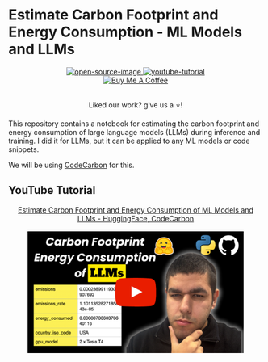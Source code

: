 # Estimate Carbon Footprint and Energy Consumption - ML Models and LLMs

<div align="center">
    <a href="">
        <img alt="open-source-image"
        src="https://img.shields.io/badge/Open%20Source%20❤%EF%B8%8F-%2325A162.svg?style=flat"
        style="height: 30px"/>
    </a>
    <a href="https://www.youtube.com/watch?v=1PBneCKqiqQ">
        <img alt="youtube-tutorial"
        src="https://img.shields.io/badge/YouTube Tutorial-%23FF0000.svg?logo=youtube&logoColor=white&style=flat"
        style="height: 30px"/>
    </a>
</div>
<div align="center">
    <a href="https://ko-fi.com/uygarkurt" target="_blank">
        <img src="https://storage.ko-fi.com/cdn/brandasset/v2/support_me_on_kofi_blue.png?_gl=1*gypxqi*_gcl_aw*R0NMLjE3MzU5Mzk3MjAuQ2owS0NRaUFzdDY3QmhDRUFSSXNBS0tkV09raHpzemtTUGxadnNOamVpN0FBRDhOdVloTVhuRHJrampCRGhac3FyT2pCY29iRWV0TmNKY2FBbWxiRUFMd193Y0I.*_gcl_au*MjUwODAwNDk1LjE3MzU5NDExMjA.*_ga*MTM3MTUxODgyMS4xNzM1OTQwODYy*_ga_M13FZ7VQ2C*MTczNTk0NTM3MC4yLjEuMTczNTk0NTk4OS40MS4wLjA." alt="Buy Me A Coffee" 
        style="height: 38px"/>
    </a>
</div>
<br/>
<div align="center">
    <p>Liked our work? give us a ⭐!</p>
</div>

This repository contains a notebook for estimating the carbon footprint and energy consumption of large language models (LLMs) during inference and training. I did it for LLMs, but it can be applied to any ML models or code snippets.

We will be using [CodeCarbon](https://github.com/mlco2/codecarbon) for this.

## YouTube Tutorial
<div align="center">
    <a href="https://www.youtube.com/watch?v=1PBneCKqiqQ">Estimate Carbon Footprint and Energy Consumption of ML Models and LLMs - HuggingFace, CodeCarbon</a>
    <br>
    <br>
    <a href="https://youtu.be/gNXBp3wttFU">
        <img src="./assets/thumbnail.png" height="85%" width="85%%"/>
    </a>
</div>